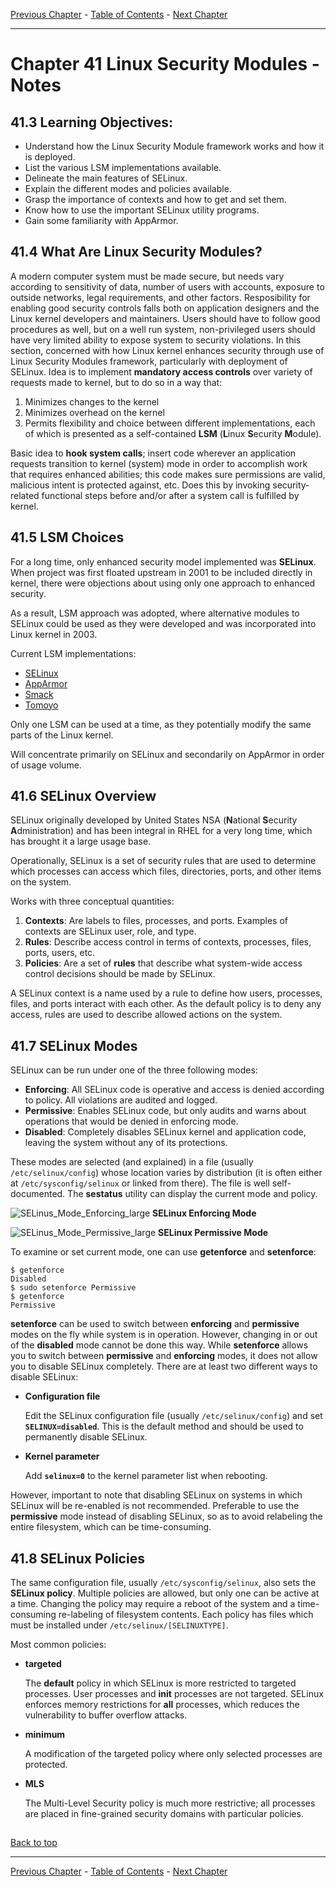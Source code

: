 [Previous Chapter](../Ch40-backuprecovery/notes_Ch40.md) - [Table of Contents](../README.md#table-of-contents) - [Next Chapter](../Ch42-localsecurity/notes_Ch42.md)

---

# Chapter 41 Linux Security Modules - Notes

## 41.3 Learning Objectives:
- Understand how the Linux Security Module framework works and how it is deployed.
- List the various LSM implementations available.
- Delineate the main features of SELinux.
- Explain the different modes and policies available.
- Grasp the importance of contexts and how to get and set them.
- Know how to use the important SELinux utility programs.
- Gain some familiarity with AppArmor.

## 41.4 What Are Linux Security Modules?
A modern computer system must be made secure, but needs vary according to sensitivity of data, number of users with accounts, exposure to outside networks, legal requirements, and other factors. Resposibility for enabling good security controls falls both on application designers and the Linux kernel developers and maintainers. Users should have to follow good procedures as well, but on a well run system, non-privileged users should have very limited ability to expose system to security violations. In this section, concerned with how Linux kernel enhances security through use of Linux Security Modules framework, particularly with deployment of SELinux. Idea is to implement **mandatory access controls** over variety of requests made to kernel, but to do so in a way that:
1. Minimizes changes to the kernel
2. Minimizes overhead on the kernel
3. Permits flexibility and choice between different implementations, each of which is presented as a self-contained **LSM** (<strong>L</strong>inux <strong>S</strong>ecurity <strong>M</strong>odule).

Basic idea to **hook system calls**; insert code wherever an application requests transition to kernel (system) mode in order to accomplish work that requires enhanced abilities; this code makes sure permissions are valid, malicious intent is protected against, etc. Does this by invoking security-related functional steps before and/or after a system call is fulfilled by kernel.

## 41.5 LSM Choices
For a long time, only enhanced security model implemented was **SELinux**. When project was first floated upstream in 2001 to be included directly in kernel, there were objections about using only one approach to enhanced security.

As a result, LSM approach was adopted, where alternative modules to SELinux could be used as they were developed and was incorporated into Linux kernel in 2003.

Current LSM implementations:
- [SELinux](https://selinuxproject.org/page/Main_Page)
- [AppArmor](https://gitlab.com/apparmor)
- [Smack](http://schaufler-ca.com/)
- [Tomoyo](https://tomoyo.osdn.jp)

Only one LSM can be used at a time, as they potentially modify the same parts of the Linux kernel.

Will concentrate primarily on SELinux and secondarily on AppArmor in order of usage volume.

## 41.6 SELinux Overview
SELinux originally developed by United States NSA (<strong>N</strong>ational <strong>S</strong>ecurity <strong>A</strong>dministration)
 and has been integral in RHEL for a very long time, which has brought it a large usage base.

 Operationally, SELinux is a set of security rules that are used to determine which processes can access which files, directories, ports, and other items on the system.

 Works with three conceptual quantities:
 1. **Contexts**: Are labels to files, processes, and ports. Examples of contexts are SELinux user, role, and type.
 2. **Rules**: Describe access control in terms of contexts, processes, files, ports, users, etc.
 3. **Policies**: Are a set of **rules** that describe what system-wide access control decisions should be made by SELinux.

 A SELinux context is a name used by a rule to define how users, processes, files, and ports interact with each other. As the default policy is to deny any access, rules are used to describe allowed actions on the system.

## 41.7 SELinux Modes
SELinux can be run under one of the three following modes:
- **Enforcing**: All SELinux code is operative and access is denied according to policy. All violations are audited and logged.
- **Permissive**: Enables SELinux code, but only audits and warns about operations that would be denied in enforcing mode.
- **Disabled**: Completely disables SELinux kernel and application code, leaving the system without any of its protections.

These modes are selected (and explained) in a file (usually `/etc/selinux/config`) whose location varies by distribution (it is often either at `/etc/sysconfig/selinux` or linked from there). The file is well self-documented. The **sestatus** utility can display the current mode and policy.

![SELinus_Mode_Enforcing_large](/images/SELinus_Mode_Enforcing_large.png) **SELinux Enforcing Mode**

![SELinus_Mode_Permissive_large](/images/SELinus_Mode_Permissive_large.png) **SELinux Permissive Mode**

To examine or set current mode, one can use **getenforce** and **setenforce**:
```shell
$ getenforce
Disabled
$ sudo setenforce Permissive
$ getenforce
Permissive
```

**setenforce** can be used to switch between **enforcing** and **permissive** modes on the fly while system is in operation. However, changing in or out of the **disabled** mode cannot be done this way. While **setenforce** allows you to switch between **permissive** and **enforcing** modes, it does not allow you to disable SELinux completely. There are at least two different ways to disable SELinux:
- **Configuration file**

  Edit the SELinux configuration file (usually `/etc/selinux/config`) and set **`SELINUX=disabled`**. This is the default method and should be used to permanently disable SELinux.

- **Kernel parameter**

  Add **`selinux=0`** to the kernel parameter list when rebooting.

However, important to note that disabling SELinux on systems in which SELinux will be re-enabled is not recommended. Preferable to use the **permissive** mode instead of disabling SELinux, so as to avoid relabeling the entire filesystem, which can be time-consuming.

## 41.8 SELinux Policies
The same configuration file, usually `/etc/sysconfig/selinux`, also sets the **SELinux policy**. Multiple policies are allowed, but only one can be active at a time. Changing the policy may require a reboot of the system and a time-consuming re-labeling of filesystem contents. Each policy has files which must be installed under `/etc/selinux/[SELINUXTYPE]`.

Most common policies:
- **targeted**

  The **default** policy in which SELinux is more restricted to targeted processes. User processes and **init** processes are not targeted. SELinux enforces memory restrictions for **all** processes, which reduces the vulnerability to buffer overflow attacks.
- **minimum**

  A modification of the targeted policy where only selected processes are protected.
- **MLS**

  The Multi-Level Security policy is much more restrictive; all processes are placed in fine-grained security domains with particular policies.

##



##

[Back to top](#)

---

[Previous Chapter](../Ch40-backuprecovery/notes_Ch40.md) - [Table of Contents](../README.md#table-of-contents) - [Next Chapter](../Ch42-localsecurity/notes_Ch42.md)
